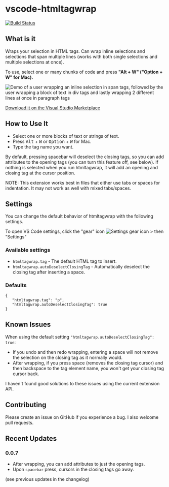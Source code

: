 # vscode-htmltagwrap
[![Build Status](https://travis-ci.org/bgashler1/vscode-htmltagwrap.svg?branch=master)](https://travis-ci.org/bgashler1/vscode-htmltagwrap)

## What is it
Wraps your selection in HTML tags.  Can wrap inline selections and selections that span multiple lines (works with both single selections and multiple selections at once).

To use, select one or many chunks of code and press **"Alt + W" ("Option + W" for Mac).**

![Demo of a user wrapping an inline selection in span tags, followed by the user wrapping a block of text in div tags and lastly wrapping 2 different lines at once in paragraph tags](https://github.com/bgashler1/vscode-htmltagwrap/raw/master/images/screenshot.gif)

[Download it on the Visual Studio Marketplace](https://marketplace.visualstudio.com/items/bradgashler.htmltagwrap)

## How to Use It
* Select one or more blocks of text or strings of text.
* Press <kbd>Alt</kbd> + <kbd>W</kbd> or <kbd>Option</kbd> + <kbd>W</kbd> for Mac.
* Type the tag name you want.

By default, pressing spacebar will deselect the closing tags, so you can add attributes to the opening tags (you can turn this feature off, see below). If nothing is selected when you run htmltagwrap, it will add an opening and closing tag at the cursor position.

NOTE: This extension works best in files that either use tabs or spaces for indentation.  It may not work as well with mixed tabs/spaces.

## Settings
You can change the default behavior of htmltagwrap with the following settings.

To open VS Code settings, click the "gear" icon ![Settings gear icon](https://github.com/bgashler1/vscode-htmltagwrap/raw/master/images/settingsIcon.png) > then "Settings"

### Available settings
* `htmltagwrap.tag` -  The default HTML tag to insert.
* `htmltagwrap.autoDeselectClosingTag` -  Automatically deselect the closing tag after inserting a space.

### Defaults
 ```
 {
    "htmltagwrap.tag": "p",
    "htmltagwrap.autoDeselectClosingTag": true
 }
 ```

## Known Issues
When using the default setting `"htmltagwrap.autoDeselectClosingTag": true`:
* If you undo and then redo wrapping, entering a space will not remove the selection on the closing tag as it normally would.
* After wrapping, if you press space (removes the closing tag cursor) and then backspace to the tag element name, you won't get your closing tag cursor back.

I haven't found good solutions to these issues using the current extension API.

## Contributing
Please create an issue on GitHub if you experience a bug.
I also welcome pull requests.

## Recent Updates
### 0.0.7
* After wrapping, you can add attributes to just the opening tags.
* Upon `spacebar` press, cursors in the closing tags go away.

(see previous updates in the changelog)